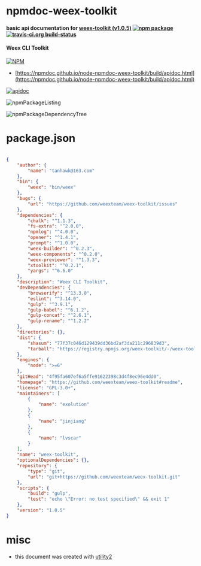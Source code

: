 # npmdoc-weex-toolkit

#### basic api documentation for  [weex-toolkit (v1.0.5)](https://github.com/weexteam/weex-toolkit#readme)  [![npm package](https://img.shields.io/npm/v/npmdoc-weex-toolkit.svg?style=flat-square)](https://www.npmjs.org/package/npmdoc-weex-toolkit) [![travis-ci.org build-status](https://api.travis-ci.org/npmdoc/node-npmdoc-weex-toolkit.svg)](https://travis-ci.org/npmdoc/node-npmdoc-weex-toolkit)

#### Weex CLI Toolkit

[![NPM](https://nodei.co/npm/weex-toolkit.png?downloads=true&downloadRank=true&stars=true)](https://www.npmjs.com/package/weex-toolkit)

- [https://npmdoc.github.io/node-npmdoc-weex-toolkit/build/apidoc.html](https://npmdoc.github.io/node-npmdoc-weex-toolkit/build/apidoc.html)

[![apidoc](https://npmdoc.github.io/node-npmdoc-weex-toolkit/build/screenCapture.buildCi.browser.%252Ftmp%252Fbuild%252Fapidoc.html.png)](https://npmdoc.github.io/node-npmdoc-weex-toolkit/build/apidoc.html)

![npmPackageListing](https://npmdoc.github.io/node-npmdoc-weex-toolkit/build/screenCapture.npmPackageListing.svg)

![npmPackageDependencyTree](https://npmdoc.github.io/node-npmdoc-weex-toolkit/build/screenCapture.npmPackageDependencyTree.svg)



# package.json

```json

{
    "author": {
        "name": "tanhawk@163.com"
    },
    "bin": {
        "weex": "bin/weex"
    },
    "bugs": {
        "url": "https://github.com/weexteam/weex-toolkit/issues"
    },
    "dependencies": {
        "chalk": "^1.1.3",
        "fs-extra": "^2.0.0",
        "npmlog": "^4.0.0",
        "opener": "^1.4.1",
        "prompt": "^1.0.0",
        "weex-builder": "^0.2.3",
        "weex-components": "^0.2.0",
        "weex-previewer": "^1.3.3",
        "xtoolkit": "^0.2.1",
        "yargs": "^6.6.0"
    },
    "description": "Weex CLI Toolkit",
    "devDependencies": {
        "browserify": "^13.3.0",
        "eslint": "^3.14.0",
        "gulp": "^3.9.1",
        "gulp-babel": "^6.1.2",
        "gulp-concat": "^2.6.1",
        "gulp-rename": "^1.2.2"
    },
    "directories": {},
    "dist": {
        "shasum": "77f37c046d129439dd36bd2af3da211c296839d3",
        "tarball": "https://registry.npmjs.org/weex-toolkit/-/weex-toolkit-1.0.5.tgz"
    },
    "engines": {
        "node": ">=6"
    },
    "gitHead": "4f95fa607ef6a5ffe91622398c3d4f8ec96e4dd0",
    "homepage": "https://github.com/weexteam/weex-toolkit#readme",
    "license": "GPL-3.0+",
    "maintainers": [
        {
            "name": "exolution"
        },
        {
            "name": "jinjiang"
        },
        {
            "name": "lvscar"
        }
    ],
    "name": "weex-toolkit",
    "optionalDependencies": {},
    "repository": {
        "type": "git",
        "url": "git+https://github.com/weexteam/weex-toolkit.git"
    },
    "scripts": {
        "build": "gulp",
        "test": "echo \"Error: no test specified\" && exit 1"
    },
    "version": "1.0.5"
}
```



# misc
- this document was created with [utility2](https://github.com/kaizhu256/node-utility2)
